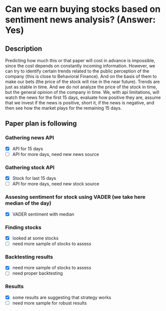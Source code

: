 # Can we earn buying stocks based on sentiment news analysis? (Answer: Yes)
## Description
Predicting how much this or that paper will cost in advance is impossible, since the cost depends on constantly incoming information.
However, we can try to identify certain trends related to the public perception of the company (this is close to Behavioral Finance). And on the basis of them to make our bets (the price of the stock will rise in the near future). Trends are just as stable in time. And we do not analyze the price of the stock in time, but the general opinion of the company in time.
We, with api limitations, will watch the news for the first 15 days, evaluate how positive they are, assume that we invest if the news is positive, short it, if the news is negative, and then see how the market plays for the remaining 15 days.

## Paper plan is following
### Gathering news API
- [x] API for 15 days
- [ ] API for more days, need new news source
### Gathering stock API
- [x] Stock for last 15 days
- [ ] API for more days, need new stock source
### Assesing sentiment for stock using VADER (we take here median of the day)
- [x] VADER sentiment with median
### Finding stocks
- [x] looked at some stocks
- [ ] need more sample of stocks to assess
### Backtesting results
- [x] need more sample of stocks to assess
- [ ] need proper backtesting
### Results
- [x] some results are suggesting that strategy works
- [ ] need more sample for robust results
